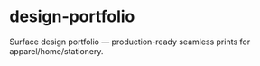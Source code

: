 # design-portfolio
Surface design portfolio — production-ready seamless prints for apparel/home/stationery.

